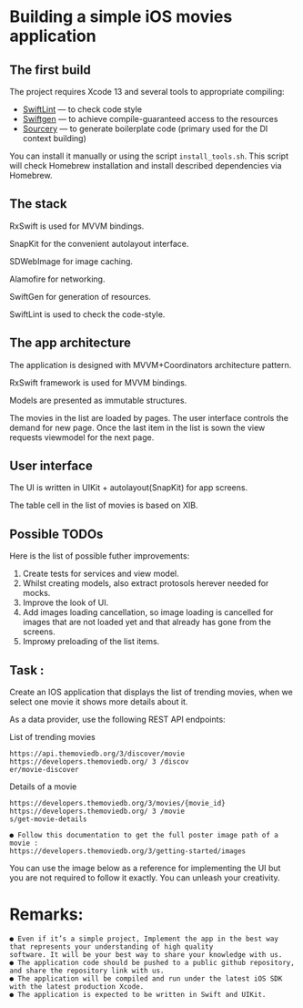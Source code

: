 
# Building a simple iOS movies application

## The first build

The project requires Xcode 13 and several tools to appropriate compiling:
- [SwiftLint](https://github.com/realm/SwiftLint) — to check code style
- [Swiftgen](https://github.com/SwiftGen/SwiftGen) — to achieve compile-guaranteed access to the resources
- [Sourcery](https://github.com/krzysztofzablocki/Sourcery) — to generate boilerplate code (primary used for the DI context building)

You can install it manually or using the script `install_tools.sh`. This script will check Homebrew installation and install described dependencies via Homebrew.

## The stack

RxSwift is used for MVVM bindings.

SnapKit for the convenient autolayout interface.

SDWebImage for image caching.

Alamofire for networking.

SwiftGen for generation of resources.

SwiftLint is used to check the code-style.

## The app architecture

The application is designed with MVVM+Coordinators architecture pattern.

RxSwift framework is used for MVVM bindings.

Models are presented as immutable structures.

The movies in the list are loaded by pages. The user interface controls the demand for new page. Once the last item in the list is sown the view requests viewmodel for the next page. 

## User interface

The UI is written in UIKit + autolayout(SnapKit) for app screens.

The table cell in the list of movies is based on XIB.

## Possible TODOs

Here is the list of possible futher improvements:
1. Create tests for services and view model.
2. Whilst creating models, also extract protosols herever needed for mocks.
3. Improve the look of UI.
4. Add images loading cancellation, so image loading is cancelled for images that are not loaded yet and that already has gone from the screens.
5. Improму preloading of the list items.

## Task :

Create an IOS application that displays the list of trending movies, when we select one movie it shows more details about it.

As a data provider, use the following REST API endpoints:

List of trending movies
```
https://api.themoviedb.org/3/discover/movie https://developers.themoviedb.org/ 3 /discov
er/movie-discover
```
Details of a movie
```
https://developers.themoviedb.org/3/movies/{movie_id} https://developers.themoviedb.org/ 3 /movie
s/get-movie-details
```


```
● Follow this documentation to get the full poster image path of a movie :
https://developers.themoviedb.org/3/getting-started/images
```
You can use the image below as a reference for implementing the UI but you are not required to follow it exactly. You can
unleash your creativity.

# Remarks:

```
● Even if it’s a simple project, Implement the app in the best way that represents your understanding of high quality
software. It will be your best way to share your knowledge with us.
● The application code should be pushed to a public github repository, and share the repository link with us.
● The application will be compiled and run under the latest iOS SDK with the latest production Xcode.
● The application is expected to be written in Swift and UIKit.
```
